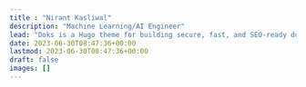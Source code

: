 ```yaml
---
title : "Nirant Kasliwal"
description: "Machine Learning/AI Engineer"
lead: "Doks is a Hugo theme for building secure, fast, and SEO-ready documentation websites, which you can easily update and customize."
date: 2023-06-30T08:47:36+00:00
lastmod: 2023-06-30T08:47:36+00:00
draft: false
images: []
---
```

